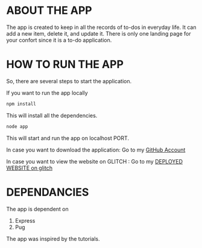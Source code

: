 # ABOUT THE APP

The app is created to keep in all the records of to-dos in everyday life. It can add a new item, delete it, and update it.
There is only one landing page for your confort since it is a to-do application.

# HOW TO RUN THE APP

So, there are several steps to start the application.

If you want to run the app locally

```bash
npm install
```

This will install all the dependencies.

```bash
node app
```

This will start and run the app on localhost PORT.

In case you want to download the application:
Go to my <a href="https://github.com/00010467/-w2_WebTech.git">GitHub Account</a>

In case you want to view the website on <bold> GLITCH </bold>:
Go to my <a href="https://silver-wheat-fenugreek.glitch.me/">DEPLOYED WEBSITE on glitch</a>

# DEPENDANCIES

The app is dependent on

1. Express
2. Pug

The app was inspired by the tutorials.
